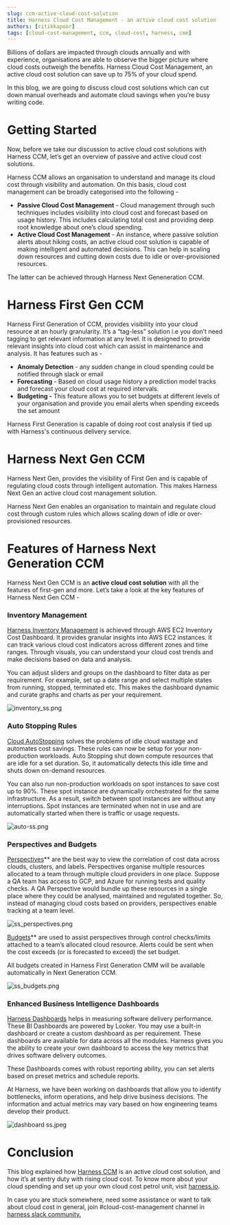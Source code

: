 ```yaml
---
slug: ccm-active-cloud-cost-solution
title: Harness Cloud Cost Management - an active cloud cost solution
authors: [ritikkapoor]
tags: [cloud-cost-management, ccm, cloud-cost, harness, cme]
---
```


Billions of dollars are impacted through clouds annually and with experience, organisations are able to observe the bigger picture where cloud costs outweigh the benefits. Harness Cloud Cost Management, an active cloud cost solution can save up to 75% of your cloud spend.

In this blog, we are going to discuss cloud cost solutions which can cut down manual overheads and automate cloud savings when you’re busy writing code.

# Getting Started

Now, before we take our discussion to active cloud cost solutions with Harness CCM, let’s get an overview of passive and active cloud cost solutions.

Harness CCM allows an organisation to understand and manage its cloud cost through visibility and automation. On this basis, cloud cost management can be broadly categorised into the following - 

- **Passive Cloud Cost Management** - Cloud management through such techniques includes visibility into cloud cost and forecast based on usage history. This includes calculating total cost and providing deep root knowledge about one’s cloud spending.
- **Active Cloud Cost Management** - An instance, where passive solution alerts about hiking costs, an active cloud cost solution is capable of making intelligent and automated decisions. This can help in scaling down resources and cutting down costs due to idle or over-provisioned resources.

The latter can be achieved through Harness Next Geneneration CCM. 

# Harness First Gen CCM

Harness First Generation of CCM, provides visibility into your cloud resource at an hourly granularity. It’s a “tag-less” solution i.e you don’t need tagging to get relevant information at any level. It is designed to provide relevant insights into cloud cost which can assist in maintenance and analysis. It has features such as -

- **Anomaly Detection** - any sudden change in cloud spending could be notified through slack or email
- **Forecasting** - Based on cloud usage history a prediction model tracks and forecast your cloud cost at required intervals.
- **Budgeting -** This feature allows you to set budgets at different levels of your organisation and provide you email alerts when spending exceeds the set amount

Harness First Generation is capable of doing root cost analysis if tied up with Harness's continuous delivery service.

# Harness Next Gen CCM

Harness Next Gen, provides the visibility of First Gen and is capable of regulating cloud costs through intelligent automation. This makes Harness Next Gen an active cloud cost management solution. 

Harness Next Gen enables an organisation to maintain and regulate cloud cost through custom rules which allows scaling down of idle or over-provisioned resources. 

# Features of Harness Next Generation CCM

Harness Next Gen CCM is an **active cloud cost solution** with all the features of first-gen and more. Let’s take a look at the key features of Harness Next Gen CCM - 

### Inventory Management

[Harness Inventory Management](https://docs.harness.io/article/xbekog2ith-view-aws-ec-2-inventory-cost-dashboard) is achieved through AWS EC2 Inventory Cost Dashboard. It provides granular insights into AWS EC2 instances. It can track various cloud cost indicators across different zones and time ranges. Through visuals, you can understand your cloud cost trends and make decisions based on data and analysis.

You can adjust sliders and groups on the dashboard to filter data as per requirement. For example, set up a date range and select multiple states from running, stopped, terminated etc. This makes the dashboard dynamic and curate graphs and charts as per your requirement.

![inventory_ss.png](./assets/inventory_ss.png)

### Auto Stopping Rules

[Cloud AutoStopping](https://docs.harness.io/category/biypfy9p1i-create-auto-stopping-rules) solves the problems of idle cloud wastage and automates cost savings. These rules can now be setup for your non-production workloads. Auto Stopping shut down compute resources that are idle for a set duration. So, it automatically detects this idle time and shuts down on-demand resources. 

You can also run non-production workloads on spot instances to save cost up to 90%. These spot instance are dynamically orchestrated for the same infrastructure. As a result, switch between spot instances are without any interruptions. Spot instances are terminated when not in use and are automatically started when there is traffic or usage requests.

![auto-ss.png](./assets//autostopping_ss.png)

### Perspectives and Budgets

[Perspectives](https://docs.harness.io/category/e7k0qds7tw-ccm-perspectives)** are the best way to view the correlation of cost data across clouds, clusters, and labels. Perspectives organise multiple resources allocated to a team through multiple cloud providers in one place. Suppose a QA team has access to GCP, and Azure for running tests and quality checks. A QA Perspective would bundle up these resources in a single place where they could be analysed, maintained and regulated together. So, instead of managing cloud costs based on providers, perspectives enable tracking at a team level.

![ss_perspectives.png](./assets/ss_perspectives.png)

[Budgets](https://docs.harness.io/category/lpq8glhiyc-ccm-budgets)** are used to assist perspectives through control checks/limits attached to a team’s allocated cloud resource. Alerts could be sent when the cost exceeds (or is forecasted to exceed) the set budget.

All budgets created in Harness First Generation CMM will be available automatically in Next Generation CCM.

![ss_budgets.png](./assets/ss_budgets.png)

### Enhanced Business Intelligence Dashboards

[Harness Dashboards](https://harness.io/blog/harness-dashboards) helps in measuring software delivery performance. These BI Dashboards are powered by Looker. You may use a built-in dashboard or create a custom dashboard as per requirement. These dashboards are available for data across all the modules. Harness gives you the ability to create your own dashboard to access the key metrics that drives software delivery outcomes.

These Dashboards comes with robust reporting ability, you can set alerts based on preset metrics and schedule reports.

At Harness, we have been working on dashboards that allow you to identify bottlenecks, inform operations, and help drive business decisions. The information and actual metrics may vary based on how engineering teams develop their product.

![dashboard ss.jpeg](./assets/bi-dashboard-ss.png)

# Conclusion

This blog explained how [Harness CCM](https://docs.harness.io/article/rr85306lq8-continuous-efficiency-overview) is an active cloud cost solution, and how it’s at sentry duty with rising cloud cost. To know more about your cloud spending and set up your own cloud cost petrol unit, visit [harness.io](https://harness.io/products/cloud-cost).

In case you are stuck somewhere, need some assistance or want to talk about cloud cost in general, join #cloud-cost-management channel in [harness slack community.](https://join.slack.com/t/harnesscommunity/shared_invite/zt-1jdk336xf-uTvxK5Dg6fElGKTsPv3SUw)